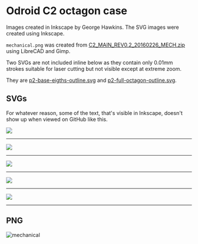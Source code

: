 Odroid C2 octagon case
======================

Images created in Inkscape by George Hawkins. The SVG images were created using Inkscape.

`mechanical.png` was created from [C2_MAIN_REV0.2_20160226_MECH.zip](http://dn.odroid.com/S905/Schematic/C2_MAIN_REV0.2_20160226_MECH.zip) using LibreCAD and Gimp.

Two SVGs are not included inline below as they contain only 0.01mm strokes suitable for laser cutting but not visible except at extreme zoom.

They are [p2-base-eigths-outline.svg](p2-base-eigths-outline.svg) and [p2-full-octagon-outline.svg](p2-full-octagon-outline.svg).

SVGs
----

For whatever reason, some of the text, that's visible in Inkscape, doesn't show up when viewed on GitHub like this.

<a href="back-plates.svg"><img src="back-plates.svg"></a>

---

<a href="bottom-and-side.svg"><img src="bottom-and-side.svg"></a>

---

<a href="final-parts.svg"><img src="final-parts.svg"></a>

---

<a href="octagon.svg"><img src="octagon.svg"></a>

---

<a href="top.svg"><img src="top.svg"></a>

---

PNG
---

![mechanical](mechanical.png)
